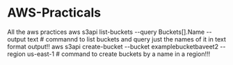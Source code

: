 # AWS-Practicals
All the aws practices 
aws s3api list-buckets --query Buckets[].Name --output text         # commannd to list buckets and query just the names of it in text format output!!
aws s3api create-bucket --bucket examplebucketbaveet2 --region us-east-1  # command to create buckets by a name in a region!!!
